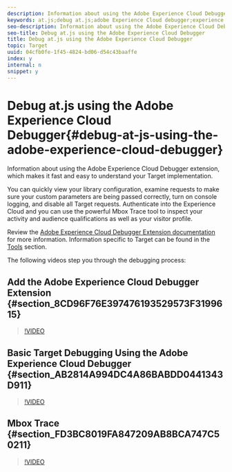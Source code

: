 ```yaml
---
description: Information about using the Adobe Experience Cloud Debugger extension, which makes it fast and easy to understand your Target implementation.
keywords: at.js;debug at.js;adobe Experience Cloud debugger;experience cloud debugger;mbox trace;mbox highlight;debug;debugging
seo-description: Information about using the Adobe Experience Cloud Debugger extension, which makes it fast and easy to understand your Target implementation.
seo-title: Debug at.js using the Adobe Experience Cloud Debugger
title: Debug at.js using the Adobe Experience Cloud Debugger
topic: Target
uuid: 04cfb0fe-1f45-4824-bd06-d54c43baaffe
index: y
internal: n
snippet: y
---
```


# Debug at.js using the Adobe Experience Cloud Debugger{#debug-at-js-using-the-adobe-experience-cloud-debugger}

Information about using the Adobe Experience Cloud Debugger extension, which makes it fast and easy to understand your Target implementation.

You can quickly view your library configuration, examine requests to make sure your custom parameters are being passed correctly, turn on console logging, and disable all Target requests. Authenticate into the Experience Cloud and you can use the powerful Mbox Trace tool to inspect your activity and audience qualifications as well as your visitor profile.

Review the [Adobe Experience Cloud Debugger Extension documentation](https://marketing.adobe.com/resources/help/en_US/experience-cloud-debugger/) for more information. Information specific to Target can be found in the [Tools](https://marketing.adobe.com/resources/help/en_US/experience-cloud-debugger/tools.html) section.

The following videos step you through the debugging process:

## Add the Adobe Experience Cloud Debugger Extension {#section_8CD96F76E397476193529573F3199615}

>[!VIDEO](https://video.tv.adobe.com/v/23114/)

## Basic Target Debugging Using the Adobe Experience Cloud Debugger {#section_AB2814A994DC4A86BABDD0441343D911}

>[!VIDEO](https://video.tv.adobe.com/v/23115/)

## Mbox Trace {#section_FD3BC8019FA847209AB8BCA747C50211}

>[!VIDEO](https://video.tv.adobe.com/v/23113/) 
